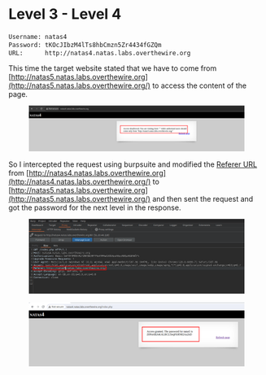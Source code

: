 # Level 3 - Level 4

```
Username: natas4
Password: tKOcJIbzM4lTs8hbCmzn5Zr4434fGZQm
URL:      http://natas4.natas.labs.overthewire.org
```

This time the target website stated that we have to come from [http://natas5.natas.labs.overthewire.org](http://natas5.natas.labs.overthewire.org/) to access the content of the page.

<figure><img src="../.gitbook/assets/image (54).png" alt=""><figcaption></figcaption></figure>

So I intercepted the request using burpsuite and modified the [Referer URL](https://support.google.com/google-ads/answer/2382957?hl=en) from [http://natas4.natas.labs.overthewire.org](http://natas4.natas.labs.overthewire.org/) to [http://natas5.natas.labs.overthewire.org](http://natas5.natas.labs.overthewire.org/) and then sent the request and got the password for the next level in the response.

<figure><img src="../.gitbook/assets/image (55).png" alt=""><figcaption></figcaption></figure>

<figure><img src="../.gitbook/assets/image (56).png" alt=""><figcaption></figcaption></figure>
